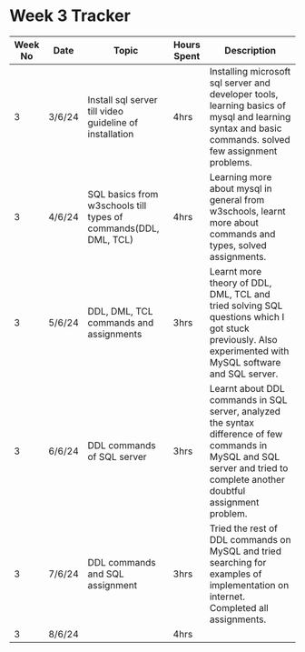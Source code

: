 # Week 3 Tracker

| Week No | Date    | Topic                                   | Hours Spent | Description                                                                                                                                                                        |
| ------- | ------- | --------------------------------------- | ----------- | ---------------------------------------------------------------------------------------------------------------------------------------------------------------------------------- |
| 3       | 3/6/24 | Install sql server till video guideline of installation | 4hrs        | Installing microsoft sql server and developer tools, learning basics of mysql and learning syntax and basic commands. solved few assignment problems. |
| 3       | 4/6/24 | SQL basics from w3schools till types of commands(DDL, DML, TCL)                                        | 4hrs        | Learning more about mysql in general from w3schools, learnt more about commands and types, solved assignments.
| 3       | 5/6/24 |  DDL, DML, TCL commands and assignments                                       | 3hrs        | Learnt more theory of DDL, DML, TCL and tried solving SQL questions which I got stuck previously. Also experimented with MySQL software and SQL server. 
| 3       | 6/6/24 | DDL commands of SQL server                                        | 3hrs        | Learnt about DDL commands in SQL server, analyzed the syntax difference of few commands in MySQL and SQL server and tried to complete another doubtful assignment problem.
| 3       | 7/6/24 | DDL commands and SQL assignment                                        | 3hrs        | Tried the rest of DDL commands on MySQL and tried searching for examples of implementation on internet. Completed all assignments.
| 3       | 8/6/24  |                                         | 4hrs        |
